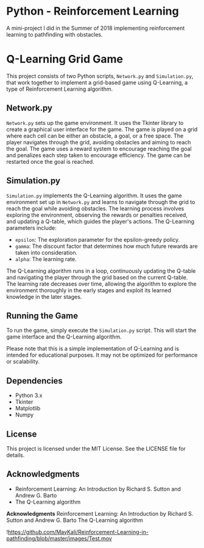# Python - Reinforcement Learning

A mini-project I did in the Summer of 2018 implementing reinforcement learning to pathfinding with obstacles. 

# Q-Learning Grid Game

This project consists of two Python scripts, `Network.py` and `Simulation.py`, that work together to implement a grid-based game using Q-Learning, a type of Reinforcement Learning algorithm.

## Network.py

`Network.py` sets up the game environment. It uses the Tkinter library to create a graphical user interface for the game. The game is played on a grid where each cell can be either an obstacle, a goal, or a free space. The player navigates through the grid, avoiding obstacles and aiming to reach the goal. The game uses a reward system to encourage reaching the goal and penalizes each step taken to encourage efficiency. The game can be restarted once the goal is reached.

## Simulation.py

`Simulation.py` implements the Q-Learning algorithm. It uses the game environment set up in `Network.py` and learns to navigate through the grid to reach the goal while avoiding obstacles. The learning process involves exploring the environment, observing the rewards or penalties received, and updating a Q-table, which guides the player's actions. The Q-Learning parameters include:

- `epsilon`: The exploration parameter for the epsilon-greedy policy.
- `gamma`: The discount factor that determines how much future rewards are taken into consideration.
- `alpha`: The learning rate.

The Q-Learning algorithm runs in a loop, continuously updating the Q-table and navigating the player through the grid based on the current Q-table. The learning rate decreases over time, allowing the algorithm to explore the environment thoroughly in the early stages and exploit its learned knowledge in the later stages.

## Running the Game

To run the game, simply execute the `Simulation.py` script. This will start the game interface and the Q-Learning algorithm.

Please note that this is a simple implementation of Q-Learning and is intended for educational purposes. It may not be optimized for performance or scalability.

## Dependencies

- Python 3.x
- Tkinter
- Matplotlib
- Numpy

## License

This project is licensed under the MIT License. See the LICENSE file for details.

## Acknowledgments

- Reinforcement Learning: An Introduction by Richard S. Sutton and Andrew G. Barto
- The Q-Learning algorithm

**Acknowledgments**
Reinforcement Learning: An Introduction by Richard S. Sutton and Andrew G. Barto
The Q-Learning algorithm

!https://github.com/MayKali/Reinforcement-Learning-in-pathfinding/blob/master/images/Test.mov

